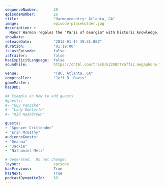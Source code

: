 ```yaml
---
sequenceNumber:       39
episodeNumber:        26
title:                "Harmoncountry: Atlanta, GA"
image:                episode-placeholder.jpg
description: >
  Mayor Harmon regales the "Paris of Georgia" with historic knowledge, general trivia and mad rapping science. Topics include his armpits and race.
showDate:             
releaseDate:          "2013-01-14 19:51:00Z"
duration:             "01:19:00"
isLostEpisode:        false
isTrailer:            false
hasExplicitLanguage:  false
soundFile:            https://chtbl.com/track/E2288/traffic.megaphone.fm/STA6937998010.mp3?updated=1554327206

venue:                "TBC, Atlanta, GA"
comptroller:          "Jeff B. Davis"
gameMaster:           
hasDnD:               

## Example on how to add guests
#guests:
#- "Guy Pancake"
#- "Lady Omelette"
#- "Kid Hashbrown"

guests:
- "Spencer Crittenden"
- "Erin McGathy"
audienceGuests:
- "Deanna"
- "Jackie"
- "Nathaniel Metz"

# Generated.  Do not change:
layout:               episode
hasPrevious:          True
hasNext:              True
podcastDynamiteId:    39
---
```

